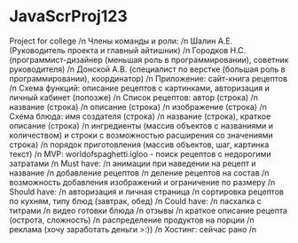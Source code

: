 # JavaScrProj123
Project for college /n
Члены команды и роли: /n
Шалин А.Е. (Руководитель проекта и главный айтишник) /n
Городков Н.С. (программист-дизайнер (меньшая роль в программировании), советник руководителя) /n
Донской А.В. (специалист по верстке (большая роль в программировании), координатор) /n
Приложение: сайт-книга рецептов /n
Схема функций: описание рецептов с картинками, авторизация и личный кабинет (попозже) /n
Список рецептов: автор (строка) /n
название (строка) /n
описание (строка) /n
изображение (строка) /n
Схема блюда: имя создателя (строка) /n
название (строка), краткое описание (строка) /n
ингредиенты (массив объектов с названиями и количеством) и строки с возможностью расширения со значениями строка) /n
порядок приготовления (массив объектов, шаг, картинка текст) /n
MVP: worldofspaghetti.igloo - поиск рецептов с недорогими затратами /n
Must have: /n
анимации при наведении на рецепт и название /n
добавление рецептов /n
деление рецептов на состав /n
возможность добавления изображений и ограничение по размеру /n
Should have: /n
авторизация и личная страница /n
сортировка рецептов по кухням, типу блюд (завтрак, обед) /n
Could have: /n
пасхалка с титрами /n
видео готовки блюда /n
отзывы /n
краткое описание рецепта (острота, сложность) /n
распределение продуктов на порции /n
реклама (хочу заработать деньги >:)) /n
Хостинг: сейчас рано /n

